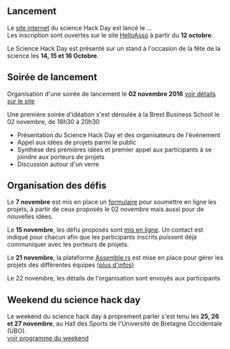 ## Lancement
Le [site internet](http://www.sciencehackdaybrest.bzh) du science Hack Day est lancé le ...  
Les inscription sont ouvertes sur le site [HelloAsso](https://www.helloasso.com/associations/les-petits-debrouillards-grand-ouest/evenements/science-hack-day-brest-2016) à partir du **12 octobre**.  

Le Science Hack Day est présenté sur un stand à l'occasion de la fête de la science les **14, 15 et 16 Octobre**.

## Soirée de lancement
Organisation d'une soirée de lancement le **02 novembre 2016** [voir détails sur le site](http://www.sciencehackdaybrest.bzh/index.php/2016/11/05/retour-sur-la-soiree-du-2-novembre-2016-avec-les-premieres-idees-de-projets/)

Une première soirée d'idéation s'est déroulée à la Brest Business School le 02 novembre, de 18h30 à 20h30
* Présentation du Science Hack Day et des organisateurs de l'événement
* Appel aux idées de projets parmi le public
* Synthèse des premières idées et premier appel aux participants à se joindre aux porteurs de projets
* Discussion autour d'un verre


## Organisation des défis
Le **7 novembre** est mis en place un [formulaire](http://www.sciencehackdaybrest.bzh/index.php/2016/11/07/soumettre-un-projet/) pour soumettre en ligne les projets, à partir de ceux proposés le 02 novembre mais aussi pour de nouvelles idées.  

Le **15 novembre**, les défis proposés sont [mis en ligne](http://www.sciencehackdaybrest.bzh/index.php/2016/11/16/tous-les-avant-projets-du-science-hack-day-2016/). Un contact est indiqué pour chacun afin que les participants inscrits puissent déjà communiquer avec les porteurs de projets.

Le **21 novembre**, la plateforme [Assemble.rs](https://assemble.rs/) est mise en place pour gérer les projets des différentes équipes ([plus d'infos](http://www.sciencehackdaybrest.bzh/index.php/2016/11/22/assemble-rs-un-site-pour-les-projets/))

Le 22 novembre, les détails de l'organisation sont envoyés aux participants

## Weekend du science hack day
Le weekend du science hack day à proprement parler s'est tenu les **25, 26 et 27 novembre**, au Hall des Sports de l'Université de Bretagne Occidentale (UBO).  
[voir programme du weekend](sciencehackday.md/Programme_weekend.md)
